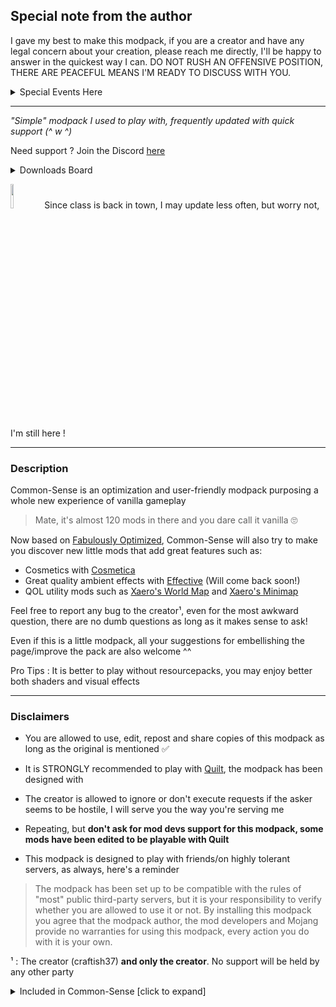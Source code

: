 ## **Special note from the author**

I gave my best to make this modpack, if you are a creator and have any legal concern about your creation, please reach me directly, I'll be happy to answer in the quickest way I can. DO NOT RUSH AN OFFENSIVE POSITION, THERE ARE PEACEFUL MEANS I'M READY TO DISCUSS WITH YOU.

<details>
  <summary markdown="span">Special Events Here</summary>
You are an artist ? This modpack is inspiring you ? Submit your art to be the next icon of Common-Sense !

Want to contribute to this page ? Tweet a screenshot of your game using the modpack with [#CommonSenseMC](https://twitter.com/search?q=%23CommonSenseMC)
</details>

- - -
*"Simple" modpack I used to play with, frequently updated with quick support (^ w ^)*

Need support ? Join the Discord [here](https://discord.gg/H8xZpfscCg)
<details>
  <summary markdown="span">Downloads Board</summary>


- Hit **10k** the 09/14/23 without an update on, quite impressive 🛫
- Hit **5k** the 08/11/23 (Well, funny enough but [there is a discord now](https://discord.gg/H8xZpfscCg))
- Hit **4k** the 08/05/23 ('tis too much)
- Hit **3k** the 07/30/23
- Hit **2k** the 07/17/23 (I was here at 5:20AM)
- Hit **1k** (you crazy people 🤍) the 05/19/23
- Hit **500** downloads the 05/02/23
- Hit **300** downloads the 04/01/23 🐟
- Hit **200** downloads the 12/10/22
- Hit **100** downloads the 07/17/22
</details>

<img src=https://cdn.discordapp.com/attachments/541056717576863744/1135580341051072522/image.png width=10%> Since class is back in town, I may update less often, but worry not, I'm still here !

---
### Description
Common-Sense is an optimization and user-friendly modpack purposing a whole new experience of vanilla gameplay
>Mate, it's almost 120 mods in there and you dare call it vanilla 🙄


Now based on [Fabulously Optimized](https://modrinth.com/modpack/fabulously-optimized), Common-Sense will also try to make you discover new little mods that add great features such as:
- Cosmetics with [Cosmetica](https://modrinth.com/mod/cosmetica/)
- Great quality ambient effects with [Effective](https://github.com/Ladysnake/Effective) (Will come back soon!)
- QOL utility mods such as [Xaero's World Map](https://chocolateminecraft.com/worldmap.php) and [Xaero's Minimap](https://chocolateminecraft.com/minimap2.php)

Feel free to report any bug to the creator¹, even for the most awkward question, there are no dumb questions as long as it makes sense to ask!

Even if this is a little modpack, all your suggestions for embellishing the page/improve the pack are also welcome ^^

Pro Tips : It is better to play without resourcepacks, you may enjoy better both shaders and visual effects

---
### Disclaimers
- You are allowed to use, edit, repost and share copies of this modpack as long as the original is mentioned ✅

- It is STRONGLY recommended to play with [Quilt](https://quiltmc.org), the modpack has been designed with

- The creator is allowed to ignore or don't execute requests if the asker seems to be hostile, I will serve you the way you're serving me

- Repeating, but **don't ask for mod devs support for this modpack, some mods have been edited to be playable with Quilt**

- This modpack is designed to play with friends/on highly tolerant servers, as always, here's a reminder
>The modpack has been set up to be compatible with the rules of "most" public third-party servers, but it is your responsibility to verify whether you are allowed to use it or not. By installing this modpack you agree that the modpack author, the mod developers and Mojang provide no warranties for using this modpack, every action you do with it is your own.

¹ : The creator (craftish37) **and only the creator**. No support will be held by any other party

<details>
  <summary markdown="span">Included in Common-Sense [click to expand]</summary>


- [3D Skin Layers](https://modrinth.com/mod/3dskinlayers)

- [AmbientSounds](https://modrinth.com/mod/ambientsounds)

- [AppleSkin](https://modrinth.com/mod/appleskin)

- [Architectury API](https://modrinth.com/mod/architectury-api)

- [ARRP](https://modrinth.com/mod/arrp)

- [Auth Me](https://modrinth.com/mod/auth-me)

- [Axiom](https://modrinth.com/mod/axiom)

- [bad packets](https://modrinth.com/mod/badpackets)

- [Better Anvil](https://modrinth.com/mod/better-anvil)

- [Better Advancements](https://modrinth.com/mod/better-advancements)

- [BetterF3](https://modrinth.com/mod/betterf3)

- [Better Ping Display](https://modrinth.com/mod/better-ping-display-fabric)

- [Better Statistics Screen](https://modrinth.com/mod/better-stats)

- [Blanket](https://modrinth.com/mod/blanket)

- [BoatHud](https://modrinth.com/mod/boathud)

- [Boat Item View](https://modrinth.com/mod/boat-item-view)

- [Bobby](https://modrinth.com/mod/bobby)

- [Better Runtime Resource Pack](https://modrinth.com/mod/brrp)

- [Concurrent Chunk Management Engine](https://modrinth.com/mod/c2me-fabric)

- [Carpet-Fixes](https://modrinth.com/mod/carpet-fixes)

- [Chat Patches](https://modrinth.com/mod/chatpatches)

- [Common-Brand](https://modrinth.com/mod/common-brand)

- [CompleteConfig](https://modrinth.com/mod/completeconfig)

- [Controlling](https://modrinth.com/mod/controlling)

- [Cosmetica](https://modrinth.com/mod/cosmetica)

- [CreativeCore](https://modrinth.com/mod/creativecore)

- [DashLoader](https://modrinth.com/mod/dashloader)

- [Do a Barrel Roll](https://modrinth.com/mod/do-a-barrel-roll)

- [Draggable Lists](https://modrinth.com/mod/draggable-lists)

- [Drip Sounds](https://modrinth.com/mod/dripsounds-fabric)

- [Dynamic Crosshair](https://modrinth.com/mod/dynamiccrosshair)

- [Dynamic Crosshair Compat](https://modrinth.com/mod/dynamiccrosshaircompat)

- [Ears](https://modrinth.com/mod/ears)

- [Eating Animation](https://modrinth.com/mod/eating-animation)

- [EMI](https://modrinth.com/mod/emi)

- [EMI Trades](https://modrinth.com/mod/emitrades)

- [EMI Loot](https://modrinth.com/mod/emi-loot)

- [Carpet](https://modrinth.com/mod/carpet)

- [Fabric Tailor](https://modrinth.com/mod/fabrictailor)

- [Falling Leaves](https://modrinth.com/mod/fallingleaves)

- [Faster Random](https://modrinth.com/mod/faster-random)

- [Figura](https://modrinth.com/mod/figura)

- [Fastload](https://modrinth.com/mod/fastload)

- [First-person Model](https://modrinth.com/mod/first-person-model)

- [Fog Looks Good Now](https://modrinth.com/mod/fog-looks-good-now-fabric)

- [Goat Separator](https://modrinth.com/mod/goat-separator)

- [Highlight](https://modrinth.com/mod/highlight)

- [Inspecio](https://modrinth.com/mod/inspecio)

- [Interactic](https://modrinth.com/mod/interactic)

- [Item Scroller](https://www.curseforge.com/minecraft/mc-mods/item-scroller)

- [LambdaBetterGrass](https://modrinth.com/mod/lambdabettergrass)

- [Librarian Trade Finder](https://modrinth.com/mod/librarian-trade-finder)

- [Light Overlay](https://modrinth.com/mod/light-overlay)

- [LiLaC](https://modrinth.com/mod/lilac)

- [Litematica](https://www.curseforge.com/minecraft/mc-mods/litematica)

- [Litematica Printer](https://modrinth.com/mod/litematica-printer)

- [FastAnim](https://modrinth.com/mod/fastanim)

- [MaLiLib](https://www.curseforge.com/minecraft/mc-mods/malilib)

- [Methane](https://modrinth.com/mod/methane)

- [MidnightLib](https://modrinth.com/mod/midnightlib)

- [Mod Sets](https://modrinth.com/mod/mod-sets)

- [ModernFix](https://modrinth.com/mod/modernfix)

- [Mods Command](https://modrinth.com/mod/mods-command)

- [NBT Autocomplete](https://modrinth.com/mod/nbt-autocomplete)

- [NBT Editor](https://modrinth.com/mod/nbt-editor)

- [Nicer Skies](https://modrinth.com/mod/nicer-skies)

- [Not Enough Animations](https://modrinth.com/mod/not-enough-animations)

- [Organizable Play Screens](https://modrinth.com/mod/organizable-play-screens)

- [oωo-lib](https://modrinth.com/mod/owo-lib)

- [Polymer](https://modrinth.com/mod/polymer)

- [QDResLoader](https://modrinth.com/mod/qdresloader)

- [Quilted Fabric API](https://modrinth.com/mod/qsl)

- [🗿QuiltGoSlightlyFasterLol🗿](https://modrinth.com/mod/quiltgoslighlyfasterlol)

- [Quilt Kotlin Libraries](https://modrinth.com/mod/qkl)

- [Recursive Resources](https://modrinth.com/mod/recursiveresources)

- [Replanter](https://modrinth.com/mod/replanter)

- [Resourcify](https://modrinth.com/mod/resourcify)

- [Screenshot Viewer](https://modrinth.com/mod/screenshot-viewer)

- [Searchables](https://modrinth.com/mod/searchables)

- [Serverpack Priority](https://modrinth.com/mod/serverpack-priority)

- [SuperFancyClouds: Rearchitected](https://modrinth.com/mod/superfancyclouds-refabricated)

- [Sound Physics Remastered](https://modrinth.com/mod/sound-physics-remastered)

- [spark](https://modrinth.com/mod/spark)

- [Spectater](https://modrinth.com/mod/spectater)

- [StackDeobfuscator](https://modrinth.com/mod/stackdeobf)

- [Symbol Chat](https://modrinth.com/mod/symbol-chat)

- [ThreadTweak](https://modrinth.com/mod/threadtweak)

- [TP Utils](https://modrinth.com/mod/tp-utils)

- [Tweakeroo](https://www.curseforge.com/minecraft/mc-mods/tweakeroo)

- [Twitch Chat Bridge](https://modrinth.com/mod/twitch-chat)

- [Ugly Scoreboard Fix](https://modrinth.com/mod/ugly-scoreboard-fix)

- [Vanadium](https://modrinth.com/mod/vanadium)

- [Voice Chat Interaction](https://modrinth.com/mod/voice-chat-interaction)

- [Vectorientation](https://modrinth.com/mod/vectorientation)

- [ViaFabric](https://modrinth.com/mod/viafabric)

- [ViaRewind](https://www.curseforge.com/minecraft/mc-mods/viarewind)

- [Visual Overhaul](https://modrinth.com/mod/visual-overhaul)

- [Very Many Players](https://modrinth.com/mod/vmp-fabric)

- [Simple Voice Chat](https://modrinth.com/plugin/simple-voice-chat)

- [Watson](https://modrinth.com/mod/watson)

- [Wavey Capes](https://modrinth.com/mod/wavey-capes)

- [World Preview](https://modrinth.com/mod/world-preview)

- [WorldEdit](https://www.curseforge.com/minecraft/mc-mods/worldedit)

- [WorldEdit CUI](https://www.curseforge.com/minecraft/mc-mods/worldeditcui-fabric)

- [WTHIT](https://modrinth.com/mod/wthit)

- [Xaero Arrow Fix](https://modrinth.com/mod/xaeroarrowfix)

- [Xaero's Minimap](https://modrinth.com/mod/xaeros-minimap)

- [Xaero's World Map](https://modrinth.com/mod/xaeros-world-map)
</details>